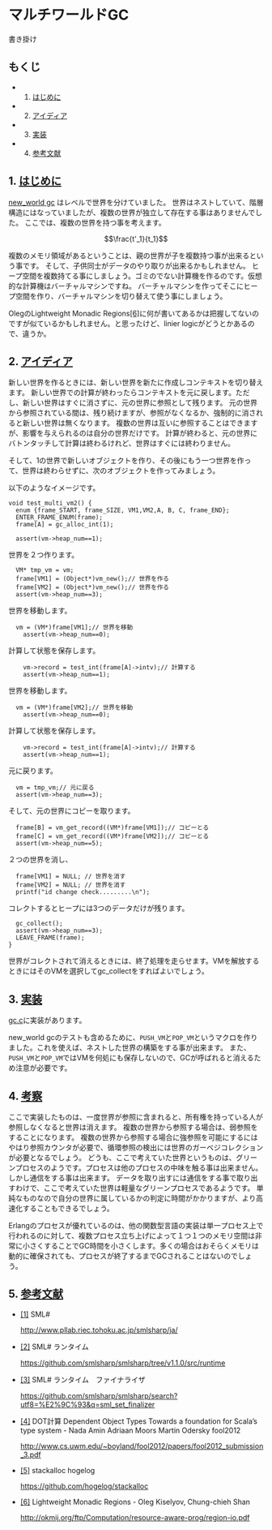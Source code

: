 # マルチワールドGC

書き掛け

## もくじ

- 1. <a name="C1"></a>[はじめに](#c1)
- 2. <a name="C2"></a>[アイディア](#c2)
- 3. <a name="C3"></a>[実装](#c3)
- 4. <a name="C9"></a>[参考文献](#c9)

## 1. <a name="c1"></a>[はじめに](#C1)

[new_world gc](../new_world) はレベルで世界を分けていました。
世界はネストしていて、階層構造にはなっていましたが、複数の世界が独立して存在する事はありませんでした。
ここでは、複数の世界を持つ事を考えます。

$$\frac{t'_1}{t_1}$$

複数のメモリ領域があるということは、親の世界が子を複数持つ事が出来るという事です。
そして、子供同士がデータのやり取りが出来るかもしれません。
ヒープ空間を複数持てる事にしましょう。ゴミのでない計算機を作るのです。仮想的な計算機はバーチャルマシンですね。
バーチャルマシンを作ってそこにヒープ空間を作り、バーチャルマシンを切り替えて使う事にしましょう。

OlegのLightweight Monadic Regions<a name="r6"></a>[[6]](#6)に何が書いてあるかは把握してないのですが似ているかもしれません。と思ったけど、linier logicがどうとかあるので、違うか。

## 2. <a name="c2"></a>[アイディア](#C2)

新しい世界を作るときには、新しい世界を新たに作成しコンテキストを切り替えます。
新しい世界での計算が終わったらコンテキストを元に戻します。ただし、新しい世界はすぐに消さずに、元の世界に参照として残ります。
元の世界から参照されている間は、残り続けますが、参照がなくなるか、強制的に消されると新しい世界は無くなります。
複数の世界は互いに参照することはできますが、影響を与えられるのは自分の世界だけです。
計算が終わると、元の世界にバトンタッチして計算は終わるけれど、世界はすぐには終わりません。


そして、1の世界で新しいオブジェクトを作り、その後にもう一つ世界を作って、世界は終わらせずに、次のオブジェクトを作ってみましょう。

以下のようなイメージです。

	void test_multi_vm2() {
	  enum {frame_START, frame_SIZE, VM1,VM2,A, B, C, frame_END};
	  ENTER_FRAME_ENUM(frame);
	  frame[A] = gc_alloc_int(1);

	  assert(vm->heap_num==1);

世界を２つ作ります。

	  VM* tmp_vm = vm;
	  frame[VM1] = (Object*)vm_new();// 世界を作る
	  frame[VM2] = (Object*)vm_new();// 世界を作る
	  assert(vm->heap_num==3);

世界を移動します。

	  vm = (VM*)frame[VM1];// 世界を移動
	    assert(vm->heap_num==0);

計算して状態を保存します。

	    vm->record = test_int(frame[A]->intv);// 計算する
	    assert(vm->heap_num==1);

世界を移動します。

	  vm = (VM*)frame[VM2];// 世界を移動
	    assert(vm->heap_num==0);

計算して状態を保存します。

	    vm->record = test_int(frame[A]->intv);// 計算する
	    assert(vm->heap_num==1);

元に戻ります。

	  vm = tmp_vm;// 元に戻る
	  assert(vm->heap_num==3);

そして、元の世界にコピーを取ります。

	  frame[B] = vm_get_record((VM*)frame[VM1]);// コピーとる
	  frame[C] = vm_get_record((VM*)frame[VM2]);// コピーとる
	  assert(vm->heap_num==5);

２つの世界を消し、

	  frame[VM1] = NULL; // 世界を消す
	  frame[VM2] = NULL; // 世界を消す
	  printf("id change check.........\n");

コレクトするとヒープには3つのデータだけが残ります。

	  gc_collect();
	  assert(vm->heap_num==3);
	  LEAVE_FRAME(frame);
	}

世界がコレクトされて消えるときには、終了処理を走らせます。VMを解放するときにはそのVMを選択してgc_collectをすればよいでしょう。

## 3. <a name="c3"></a>[実装](#C3)

[gc.c](gc.c)に実装があります。

new_world gcのテストも含めるために、`PUSH_VM`と`POP_VM`というマクロを作りました。これを使えば、ネストした世界の構築をする事が出来ます。
また、`PUSH_VM`と`POP_VM`ではVMを何処にも保存しないので、GCが呼ばれると消えるため注意が必要です。

## 4. <a name="c4"></a>[考察](#C4)

ここで実装したものは、一度世界が参照に含まれると、所有権を持っている人が参照しなくなると世界は消えます。
複数の世界から参照する場合は、弱参照をすることになります。
複数の世界から参照する場合に強参照を可能にするにはやはり参照カウンタが必要で、循環参照の検出には世界のガーベジコレクションが必要となるでしょう。
どうも、ここで考えていた世界というものは、グリーンプロセスのようです。プロセスは他のプロセスの中味を触る事は出来ません。しかし通信をする事は出来ます。
データを取り出すには通信をする事で取り出すわけで、ここで考えていた世界は軽量なグリーンプロセスであるようです。
単純なものなので自分の世界に属しているかの判定に時間がかかりますが、より高速化することもできるでしょう。

Erlangのプロセスが優れているのは、他の関数型言語の実装は単一プロセス上で行われるのに対して、複数プロセス立ち上げによって１つ１つのメモリ空間は非常に小さくすることでGC時間を小さくします。多くの場合はおそらくメモリは動的に確保されても、プロセスが終了するまでGCされることはないのでしょう。

## 5. <a name="c9"></a>[参考文献](#C9)

- <a name="1"></a><a href="#r1">[1]</a> SML#

	http://www.pllab.riec.tohoku.ac.jp/smlsharp/ja/

- <a name="2"></a><a href="#r2">[2]</a> SML# ランタイム

	https://github.com/smlsharp/smlsharp/tree/v1.1.0/src/runtime

- <a name="3"></a><a href="#r3">[3]</a> SML# ランタイム　ファイナライザ

	https://github.com/smlsharp/smlsharp/search?utf8=%E2%9C%93&q=sml_set_finalizer

- <a name="4"></a><a href="#r4">[4]</a> DOT計算 Dependent Object Types Towards a foundation for Scala’s type system - Nada Amin Adriaan Moors Martin Odersky fool2012

	http://www.cs.uwm.edu/~boyland/fool2012/papers/fool2012_submission_3.pdf

- <a name="5"></a><a href="#r5">[5]</a> stackalloc hogelog

	https://github.com/hogelog/stackalloc

- <a name="6"></a><a href="#r6">[6]</a> Lightweight Monadic Regions - Oleg Kiselyov, Chung-chieh Shan

	http://okmij.org/ftp/Computation/resource-aware-prog/region-io.pdf
